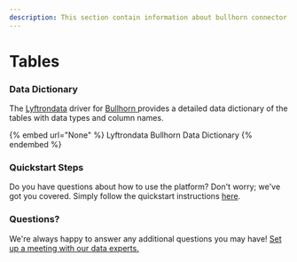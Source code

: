 ```yaml
---
description: This section contain information about bullhorn connector tables information
---
```


# Tables

### Data Dictionary

The [Lyftrondata](https://www.lyftrondata.com/) driver for [Bullhorn](None/)[ ](https://www.lyftrondata.com/integration/bullhorn/)provides a detailed data dictionary of the tables with data types and column names.

{% embed url="None" %}
Lyftrondata Bullhorn Data Dictionary
{% endembed %}

### Quickstart Steps

Do you have questions about how to use the platform? Don't worry; we've got you covered. Simply follow the quickstart instructions [here](../README.md).

### Questions? <a href="#questions" id="questions"></a>

We're always happy to answer any additional questions you may have! [Set up a meeting with our data experts.](https://www.lyftrondata.com/book-a-meeting/)

